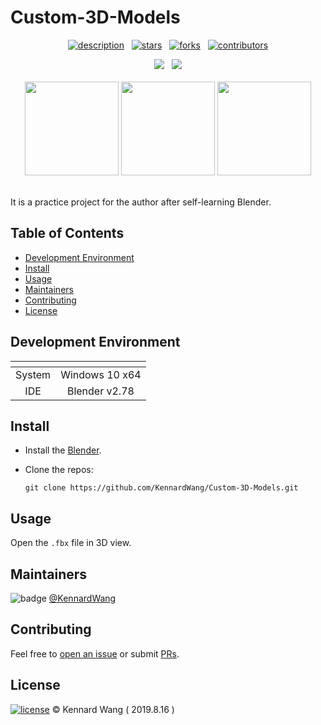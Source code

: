 # Custom-3D-Models

<div align="center">

  [![description](https://img.shields.io/badge/project-Individual-1F1F1F?style=for-the-badge)](https://github.com/KennardWang/Custom-3D-Models)
  &nbsp;
  [![stars](https://img.shields.io/github/stars/KennardWang/Custom-3D-Models?style=for-the-badge&color=FDEE21)](https://github.com/KennardWang/Custom-3D-Models/stargazers)
  &nbsp;
  [![forks](https://img.shields.io/github/forks/KennardWang/Custom-3D-Models?style=for-the-badge&color=white)](https://github.com/KennardWang/Custom-3D-Models/forks)
  &nbsp;
  [![contributors](https://img.shields.io/github/contributors/KennardWang/Custom-3D-Models?style=for-the-badge&color=8BC0D0)](https://github.com/KennardWang/Custom-3D-Models/graphs/contributors)
  
  <img src="https://img.shields.io/badge/windows-0078D6?logo=windows&logoColor=white&style=for-the-badge" />
  &nbsp;
  <img src="https://img.shields.io/badge/blender-%23F5792A.svg?style=for-the-badge&logo=blender&logoColor=white" />
</div>

<br>

<div align=center>
  <img src="https://kennardwang.github.io/ImageSource/3D-Models/ak12.png" height="150px" />
  <img src="https://kennardwang.github.io/ImageSource/3D-Models/m16a1.png" height="150px"/>
  <img src="https://kennardwang.github.io/ImageSource/3D-Models/tank.png" height="150px" />
</div>
 
<br>

It is a practice project for the author after self-learning Blender.



## Table of Contents

- [Development Environment](#development-environment)
- [Install](#install)
- [Usage](#usage)
- [Maintainers](#maintainers)
- [Contributing](#contributing)
- [License](#license)



## Development Environment

| <!-- --> | <!-- --> |
|:---:|:---:|
| System | Windows 10 x64 |
| IDE | Blender v2.78 |



## Install

+ Install the [Blender](https://www.blender.org/download/).
+ Clone the repos:

  ```
  git clone https://github.com/KennardWang/Custom-3D-Models.git
  ```



## Usage

Open the `.fbx` file in 3D view.



## Maintainers

![badge](https://img.shields.io/badge/maintenance-NO-EF2D5E) [@KennardWang](https://github.com/KennardWang)



## Contributing

Feel free to [open an issue](https://github.com/KennardWang/Custom-3D-Models/issues) or submit [PRs](https://github.com/KennardWang/Custom-3D-Models/pulls).



## License

[![license](https://img.shields.io/github/license/KennardWang/Custom-3D-Models)](LICENSE) © Kennard Wang ( 2019.8.16 )
